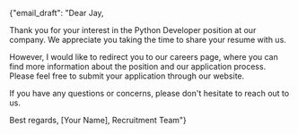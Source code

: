 {"email_draft": "Dear Jay,

Thank you for your interest in the Python Developer position at our company. We appreciate you taking the time to share your resume with us.

However, I would like to redirect you to our careers page, where you can find more information about the position and our application process. Please feel free to submit your application through our website.

If you have any questions or concerns, please don't hesitate to reach out to us.

Best regards,
[Your Name], Recruitment Team"}